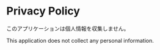 # Privacy Policy

このアプリケーションは個人情報を収集しません。

This application does not collect any personal information.
